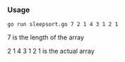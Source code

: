 ### Usage

```
go run sleepsort.go 7 2 1 4 3 1 2 1
```
7 is the length of the array

2 1 4 3 1 2 1 is the actual array
